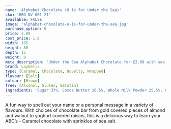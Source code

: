 ```yaml
---
name: 'Alphabet Chocolate (U is for Under the Sea)'
sku: 'HBG-NV-001-21'
available: FALSE
image: 'alphabet-chocolate-u-is-for-under-the-sea.jpg'
purchase_option: 0
price: 2.89
cost_price: 1.8
width: 165
height: 80
depth: 15
weight: 0
meta_description: 'Under the Sea Alphabet Chocolate for £2.89 with sea salt and caramel. Traditional sweet treats and more at Humbugs Confectionery Store.'
brand: Laybella
type: [Caramel, Chocolate, Novelty, Wrapped]
flavour: [Salt]
colour: [Brown]
free: [Alcohol, Gluten, Gelatin]
ingredients: 'Sugar 37%, Cocoa Butter 26.5%, Whole Milk Powder 25.5%, Cocoa Mass 6.5%, Soy Lecithin 0.5%, Flavouring: Natural Vanilla, Caramelised Sugar, Lactose Emulsifier: Soy Lecithin, (Skimmed Milk Powder, Milk Proteins Sugar, Butter), Salt'
---
```

A fun way to spell out your name or a personal message in a variety of flavours. With choices of chocolate bar from gold covered pieces of almond and walnut to yoghurt covered raisins, this is a delicious way to learn your ABC’s - Caramel chocolate with sprinkles of sea salt.